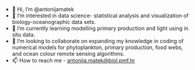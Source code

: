 - 👋 Hi, I’m @antonijamatek
- 👀 I’m interested in data science- statistical analysis and visualization of biology-oceanographic data sets.
- 🌱 I’m currently learning modelling primary production and light using in situ data.
- 💞️ I’m looking to collaborate on expanding my knowledge in coding of numerical models for phytoplankton, primary production, food webs, and ocean colour remote sensing algorithms.
- 📫 How to reach me - antonija.matek@biol.pmf.hr

<!---
antonijamatek/antonijamatek is a ✨ special ✨ repository because its `README.md` (this file) appears on your GitHub profile.
You can click the Preview link to take a look at your changes.
--->
